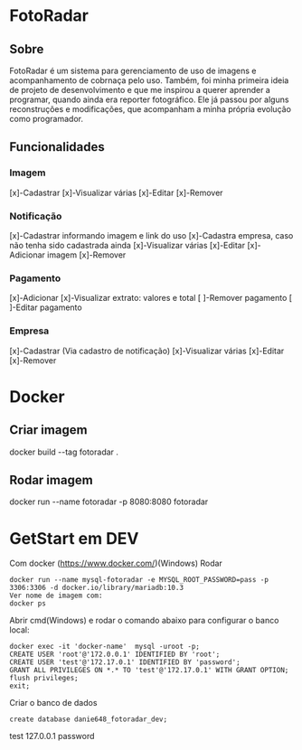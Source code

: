 # FotoRadar
## Sobre
FotoRadar é um sistema para gerenciamento de uso de imagens e acompanhamento de cobrnaça pelo uso. 
Também, foi minha primeira ideia de projeto de desenvolvimento e que me inspirou a querer aprender a programar, quando ainda era reporter fotográfico.
Ele já passou por alguns reconstruções e modificações, que acompanham a minha própria evolução como programador.

## Funcionalidades

### Imagem
[x]-Cadastrar
[x]-Visualizar várias
[x]-Editar
[x]-Remover

### Notificação
[x]-Cadastrar informando imagem e link do uso 
    [x]-Cadastra empresa, caso não tenha sido cadastrada ainda
[x]-Visualizar várias
[x]-Editar
    [x]-Adicionar imagem
[x]-Remover

### Pagamento
[x]-Adicionar
[x]-Visualizar extrato: valores e total
[ ]-Remover pagamento
[ ]-Editar pagamento

### Empresa
[x]-Cadastrar (Via cadastro de notificação)
[x]-Visualizar várias
[x]-Editar
[x]-Remover

# Docker

## Criar imagem
docker build --tag fotoradar .

## Rodar imagem
docker run --name fotoradar -p 8080:8080 fotoradar



# GetStart em DEV

Com docker (https://www.docker.com/)(Windows)
Rodar
```
docker run --name mysql-fotoradar -e MYSQL_ROOT_PASSWORD=pass -p 3306:3306 -d docker.io/library/mariadb:10.3
Ver nome de imagem com:
docker ps
```

Abrir cmd(Windows) e rodar o comando abaixo para configurar o banco local: 
```
docker exec -it 'docker-name'  mysql -uroot -p;
CREATE USER 'root'@'172.0.0.1' IDENTIFIED BY 'root';
CREATE USER 'test'@'172.17.0.1' IDENTIFIED BY 'password';
GRANT ALL PRIVILEGES ON *.* TO 'test'@'172.17.0.1' WITH GRANT OPTION;
flush privileges;
exit;
```
Criar o banco de dados
```
create database danie648_fotoradar_dev;
```

test
127.0.0.1
password

